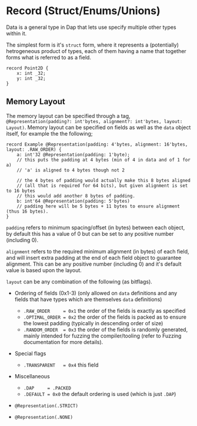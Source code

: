 # Record (Struct/Enums/Unions)

Data is a general type in Dap that lets use specify multiple other types within it.

The simplest form is it's `struct` form, where it represents a (potentially) hetrogeneous product of types, each of them having a name that together forms what is referred to as a field.

```
record Point2D {
    x: int _32;
    y: int _32;
}
```

## Memory Layout

The memory layout can be specified through a tag, `@Representation(padding?: int'bytes, alignment?: int'bytes, layout: Layout)`.  Memory layout can be specified on fields as well as the `data` object itself, for example the the following;

```
record Example @Representation(padding: 4'bytes, alignment: 16'bytes, layout: .RAW_ORDER) {
    a: int'32 @Representation(padding: 1'byte);
    // this puts the padding at 4 bytes (min of 4 in data and of 1 for a)
    // 'a' is aligned to 4 bytes though not 2
    
    // the 4 bytes of padding would actually make this 8 bytes aligned
    // (all that is required for 64 bits), but given alignment is set to 16 bytes
    // this would add another 8 bytes of padding.
    b: int'64 @Representation(padding: 5'bytes)
    // padding here will be 5 bytes + 11 bytes to ensure alignment (thus 16 bytes).
}
```

`padding` refers to minimum spacing/offset (in bytes) between each object, by default this has a value of 0 but can be set to any positive number (including 0).

`alignment` refers to the required minimum alignment (in bytes) of each field, and will insert extra padding at the end of each field object to guarantee alignment.  This can be any positive number (including 0) and it's default value is based upon the layout.

`layout` can be any combination of the following (as bitflags).

- Ordering of fields (0x1-3) (only allowed on `data` definitions and any fields that have types which are themselves `data` definitions)
    - `.RAW_ORDER     = 0x1` the order of the fields is exactly as specified
    - `.OPTIMAL_ORDER = 0x2` the order of the fields is packed as to ensure the lowest padding (typically in descending order of size)
    - `.RANDOM_ORDER  = 0x3` the order of the fields is randomly generated, mainly intended for fuzzing the compiler/tooling (refer to Fuzzing documentation for more details).
- Special flags
    - `.TRANSPARENT   = 0x4` this field
- Miscellaneous
    - `.DAP     = .PACKED`
    - `.DEFAULT = 0x0` the default ordering is used (which is just `.DAP`)

- `@Representation(.STRICT)` 
- `@Representation(.NONE)` 
